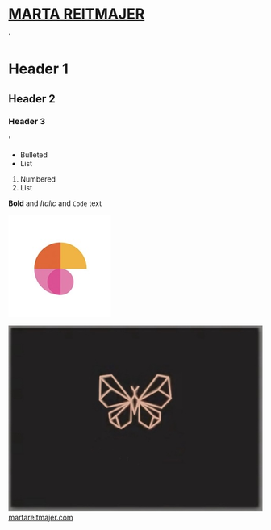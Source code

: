 # [**MARTA REITMAJER**](http://martareitmajer.com/)

'
# Header 1
## Header 2
### Header 3
'

- Bulleted
- List

1. Numbered
2. List

**Bold** and _Italic_ and `Code` text

![Image](/IMG_8673.jpeg)


![Image-01](/IMG_8694.jpeg)
[martareitmajer.com](https://martareitmajer.com/index.html)
